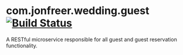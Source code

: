 # com.jonfreer.wedding.guest [![Build Status](https://travis-ci.org/freerjm/com.jonfreer.wedding.guest.svg?branch=development)](https://travis-ci.org/freerjm/com.jonfreer.wedding.guest)

A RESTful microservice responsible for all guest and guest reservation functionality.

